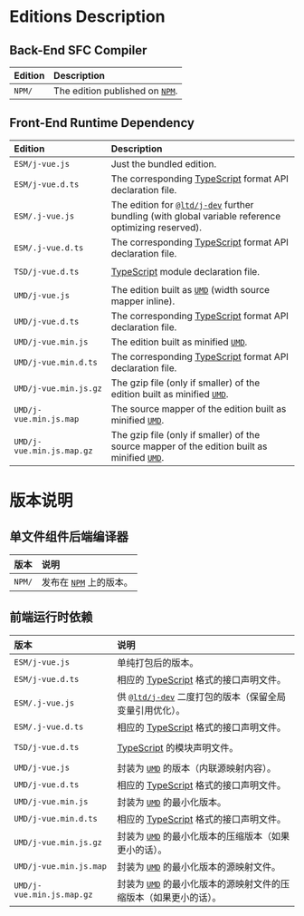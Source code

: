 ﻿
Editions Description
====================

Back-End SFC Compiler
---------------------

| Edition | Description                               |
|:--------|:------------------------------------------|
| `NPM/`  | The edition published on [`NPM`][NPM-en]. |

[NPM-en]: https://www.npmjs.com/package/j-vue "Node Package Manager"

Front-End Runtime Dependency
----------------------------

| Edition                   | Description                                                                                                    |
|:--------------------------|:---------------------------------------------------------------------------------------------------------------|
| `ESM/j-vue.js`            | Just the bundled edition.                                                                                      |
| `ESM/j-vue.d.ts`          | The corresponding [TypeScript][TS-en] format API declaration file.                                             |
| `ESM/.j-vue.js`           | The edition for [`@ltd/j-dev`][jDev-en] further bundling (with global variable reference optimizing reserved). |
| `ESM/.j-vue.d.ts`         | The corresponding [TypeScript][TS-en] format API declaration file.                                             |
|                           |                                                                                                                |
| `TSD/j-vue.d.ts`          | [TypeScript][TS-en] module declaration file.                                                                   |
|                           |                                                                                                                |
| `UMD/j-vue.js`            | The edition built as [`UMD`][UMD-en] (width source mapper inline).                                             |
| `UMD/j-vue.d.ts`          | The corresponding [TypeScript][TS-en] format API declaration file.                                             |
| `UMD/j-vue.min.js`        | The edition built as minified [`UMD`][UMD-en].                                                                 |
| `UMD/j-vue.min.d.ts`      | The corresponding [TypeScript][TS-en] format API declaration file.                                             |
| `UMD/j-vue.min.js.gz`     | The gzip file (only if smaller) of the edition built as minified [`UMD`][UMD-en].                              |
| `UMD/j-vue.min.js.map`    | The source mapper of the edition built as minified [`UMD`][UMD-en].                                            |
| `UMD/j-vue.min.js.map.gz` | The gzip file (only if smaller) of the source mapper of the edition built as minified [`UMD`][UMD-en].         |

[jDev-en]: https://www.npmjs.com/package/@ltd/j-dev
[UMD-en]: https://github.com/umdjs/umd "Universal Module Definition"
[TS-en]: https://www.typescriptlang.org/ "TypeScript"

版本说明
========

单文件组件后端编译器
--------------------

| 版本    | 说明                                      |
|:--------|:------------------------------------------|
| `NPM/`  | 发布在 [`NPM`][NPM-zhs] 上的版本。        |

[NPM-zhs]: https://www.npmjs.com/package/j-vue "Node 包管理器"

前端运行时依赖
--------------

| 版本                      | 说明                                                                                                           |
|:--------------------------|:---------------------------------------------------------------------------------------------------------------|
| `ESM/j-vue.js`            | 单纯打包后的版本。                                                                                             |
| `ESM/j-vue.d.ts`          | 相应的 [TypeScript][TS-zhs] 格式的接口声明文件。                                                               |
| `ESM/.j-vue.js`           | 供 [`@ltd/j-dev`][jDev-zhs] 二度打包的版本（保留全局变量引用优化）。                                           |
| `ESM/.j-vue.d.ts`         | 相应的 [TypeScript][TS-zhs] 格式的接口声明文件。                                                               |
|                           |                                                                                                                |
| `TSD/j-vue.d.ts`          | [TypeScript][TS-zhs] 的模块声明文件。                                                                          |
|                           |                                                                                                                |
| `UMD/j-vue.js`            | 封装为 [`UMD`][UMD-zhs] 的版本（内联源映射内容）。                                                             |
| `UMD/j-vue.d.ts`          | 相应的 [TypeScript][TS-zhs] 格式的接口声明文件。                                                               |
| `UMD/j-vue.min.js`        | 封装为 [`UMD`][UMD-zhs] 的最小化版本。                                                                         |
| `UMD/j-vue.min.d.ts`      | 相应的 [TypeScript][TS-zhs] 格式的接口声明文件。                                                               |
| `UMD/j-vue.min.js.gz`     | 封装为 [`UMD`][UMD-zhs] 的最小化版本的压缩版本（如果更小的话）。                                               |
| `UMD/j-vue.min.js.map`    | 封装为 [`UMD`][UMD-zhs] 的最小化版本的源映射文件。                                                             |
| `UMD/j-vue.min.js.map.gz` | 封装为 [`UMD`][UMD-zhs] 的最小化版本的源映射文件的压缩版本（如果更小的话）。                                   |

[jDev-zhs]: https://www.npmjs.com/package/@ltd/j-dev
[UMD-zhs]: https://github.com/umdjs/umd "通用模块定义"
[TS-zhs]: https://www.typescriptlang.org/ "TypeScript"
